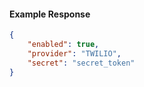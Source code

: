 <!-- Code generated for API Clients. DO NOT EDIT. -->

#### Example Response

```json
{
	"enabled": true,
	"provider": "TWILIO",
	"secret": "secret_token"
}
```
